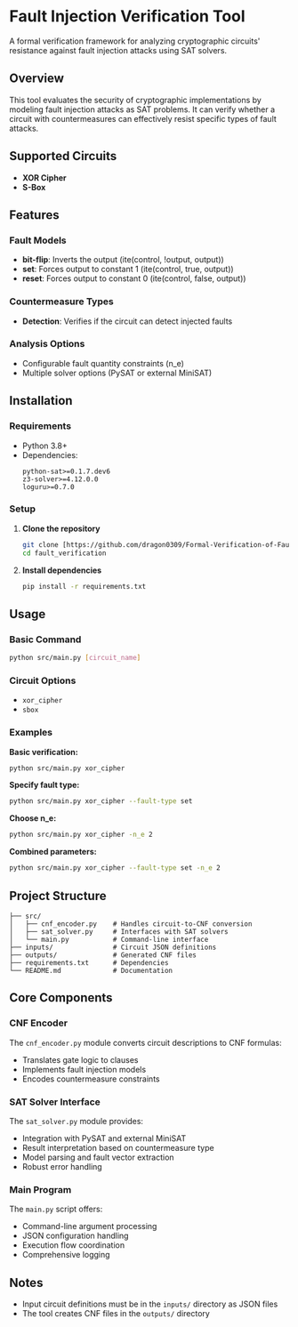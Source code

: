 # Fault Injection Verification Tool

A formal verification framework for analyzing cryptographic circuits' resistance against fault injection attacks using SAT solvers.

## Overview

This tool evaluates the security of cryptographic implementations by modeling fault injection attacks as SAT problems. It can verify whether a circuit with countermeasures can effectively resist specific types of fault attacks.

## Supported Circuits

- **XOR Cipher**
- **S-Box**

## Features

### Fault Models
- **bit-flip**: Inverts the output (ite(control, !output, output))
- **set**: Forces output to constant 1 (ite(control, true, output))
- **reset**: Forces output to constant 0 (ite(control, false, output))

### Countermeasure Types
- **Detection**: Verifies if the circuit can detect injected faults

### Analysis Options
- Configurable fault quantity constraints (n_e)
- Multiple solver options (PySAT or external MiniSAT)

## Installation

### Requirements
- Python 3.8+
- Dependencies:
  ```
  python-sat>=0.1.7.dev6
  z3-solver>=4.12.0.0
  loguru>=0.7.0
  ```

### Setup

1. **Clone the repository**
   ```bash
   git clone [https://github.com/dragon0309/Formal-Verification-of-Fault-Injection-Tool.git fault_verification]
   cd fault_verification
   ```

2. **Install dependencies**
   ```bash
   pip install -r requirements.txt
   ```

## Usage

### Basic Command

```bash
python src/main.py [circuit_name]
```

### Circuit Options
- `xor_cipher`
- `sbox`

### Examples

**Basic verification:**
```bash
python src/main.py xor_cipher
```

**Specify fault type:**
```bash
python src/main.py xor_cipher --fault-type set
```

**Choose n_e:**
```bash
python src/main.py xor_cipher -n_e 2
```

**Combined parameters:**
```bash
python src/main.py xor_cipher --fault-type set -n_e 2
```

## Project Structure

```
├── src/
│   ├── cnf_encoder.py    # Handles circuit-to-CNF conversion
│   ├── sat_solver.py     # Interfaces with SAT solvers
│   └── main.py           # Command-line interface
├── inputs/               # Circuit JSON definitions
├── outputs/              # Generated CNF files
├── requirements.txt      # Dependencies
└── README.md             # Documentation
```

## Core Components

### CNF Encoder

The `cnf_encoder.py` module converts circuit descriptions to CNF formulas:
- Translates gate logic to clauses
- Implements fault injection models
- Encodes countermeasure constraints


### SAT Solver Interface

The `sat_solver.py` module provides:
- Integration with PySAT and external MiniSAT
- Result interpretation based on countermeasure type
- Model parsing and fault vector extraction
- Robust error handling

### Main Program

The `main.py` script offers:
- Command-line argument processing
- JSON configuration handling
- Execution flow coordination
- Comprehensive logging

## Notes

- Input circuit definitions must be in the `inputs/` directory as JSON files
- The tool creates CNF files in the `outputs/` directory